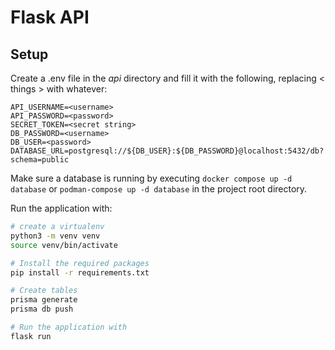 # Flask API

## Setup

Create a .env file in the _api_ directory and fill it with the following, replacing < things > with whatever:

```shell
API_USERNAME=<username>
API_PASSWORD=<password>
SECRET_TOKEN=<secret string>
DB_PASSWORD=<username>
DB_USER=<password>
DATABASE_URL=postgresql://${DB_USER}:${DB_PASSWORD}@localhost:5432/db?schema=public
```

Make sure a database is running by executing `docker compose up -d database` or `podman-compose up -d database` in the project root directory.

Run the application with:

```sh
# create a virtualenv
python3 -m venv venv
source venv/bin/activate

# Install the required packages
pip install -r requirements.txt

# Create tables
prisma generate
prisma db push

# Run the application with
flask run
```
